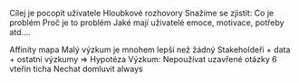 Cílej je pocopit uživatele
Hloubkové rozhovory
Snažíme se zjistit:
	Co je problém
	Proč je to problém
	Jaké mají uživatelé emoce, motivace, potřeby atd....

Affinity mapa
Malý výzkum je mnohem lepší než žádný
Stakeholdeři + data + ostatní výzkumy => Hypotéza
Výzkum:
Nepoužívat uzavřené otázky
6 vteřin ticha
Nechat domluvit always
